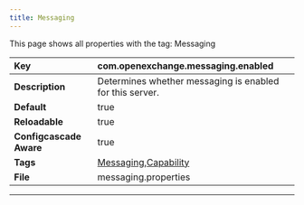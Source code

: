 ```yaml
---
title: Messaging
---
```


This page shows all properties with the tag: Messaging

| __Key__ | com.openexchange.messaging.enabled |
|:----------------|:--------|
| __Description__ | Determines whether messaging is enabled for this server.<br> |
| __Default__ | true |
| __Reloadable__ | true |
| __Configcascade Aware__ | true |
| __Tags__ | <a href="https://documentation.open-xchange.com/latest/middleware/configuration/tags/Messaging.html">Messaging</a>,<a href="https://documentation.open-xchange.com/latest/middleware/configuration/tags/Capability.html">Capability</a> |
| __File__ | messaging.properties |

---
